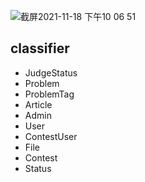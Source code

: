 ![截屏2021-11-18 下午10 06 51](https://user-images.githubusercontent.com/37199039/142430428-dd3c3cde-b3fd-4096-a523-ab66c5a2c1c8.png)
## classifier
- JudgeStatus
- Problem
- ProblemTag
- Article
- Admin
- User
- ContestUser
- File
- Contest
- Status
